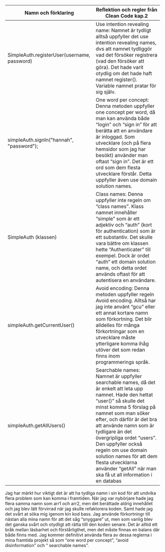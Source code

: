 | Namn och förklaring | Reflektion och regler från Clean Code kap.2 |
| --- | --- |
| SimpleAuth.registerUser(username, password) |  Use intention revealing name: Namnet är tydligt alltså uppfyller det use intention revealing names, dvs att  namnet tydliggör vad det försöker registrera (vad den försöker att göra). Det hade varit otydlig om det hade haft namnet register(). Variable namnet pratar för sig själv.  |
| simpleAuth.signIn("hannah", "password"); | One word per concept: Denna metoden uppfyller one concept per word, då man kan använda både “login” och “sign in” för att berätta att en användare är inloggad. Som utvecklare (och på flera hemsidor som jag har besökt)  använder man oftast “sign in”. Det är ett ord som dem flesta utvecklare förstår. Detta uppfyller även use domain solution names. |
| SimpleAuth (klassen) | Class names: Denna uppfyller inte regeln om “class names”. Klass namnet innehåller “simple” som är ett adjektiv och “auth” (kort för authentication) som är ett substantiv. Det skulle vara bättre om klassen hette “Authenticater” till exempel. Dock är ordet “auth” ett domain solution name, och detta ordet används oftast för att autentisera en användare. |
| simpleAuth.getCurrentUser() | Avoid encoding: Denna metoden uppfyller regeln Avoid encoding. Alltså har jag inte använt “gcu”  eller ett annat kortare namn som förkortning. Det blir alldelles för många förkortningar som en utvecklare måste ytterligare komma ihåg utöver det som redan finns inom programmerings språk. |
| simpleAuth.getAllUsers() |  Searchable names: Namnet är uppfyller searchable names, då det är enkelt att leta upp namnet. Hade den hettat “user()” så skulle det minst komma 5 förslag på namnet som man söker efter, och därför är det bra att använde namn som är tydligare än det övergripliga ordet “users”. Den uppfyller också regeln om use domain solution names  för att dem flesta  utvecklarna använder “getAll” när man ska få ut all information i en databas |


Jag har märkt hur viktigt det är att ha tydliga namn i sin kod för att undvika flera problem som kan komma i framtiden. När jag var nybörjare hade jag flera samma namn som arr1 och arr2, men det berättade aldrig innehållet och jag blev lätt förvirrad när jag skulle refaktorera koden.  Samt hade jag det svårt at söka mig igenom kin kod bass.  Jag använde förkortningr till nästan alla mina namn för att det såg “snyggare” ut, men som vanlig blev det ganska svårt och otydligt att rätta tilll den koden senare. Det är alltid ett bråk mellan läsbarhet och förstårligthet, men det måste finnas en balans där både finns med. Jag kommer definitivt använda flera av dessa reglerna i mina framtida projekt så som “one word per concept”, “avoid disinformation”  och “ searchable names”.